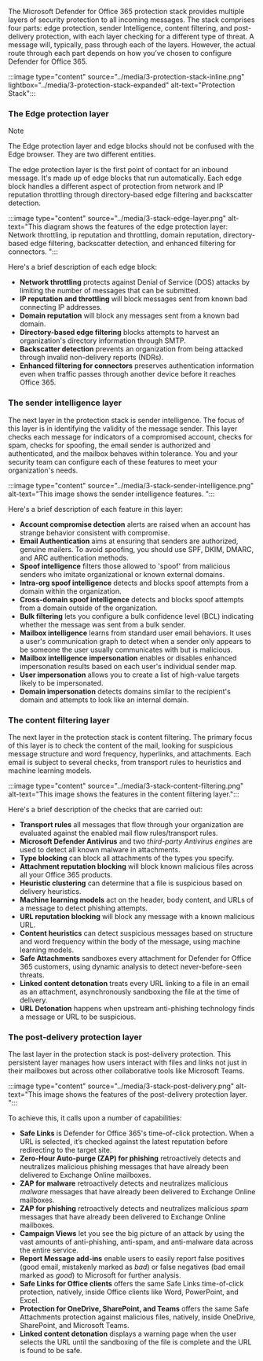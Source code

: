 The Microsoft Defender for Office 365 protection stack provides multiple layers of security protection to all incoming messages.   The stack comprises four parts: edge protection, sender Intelligence, content filtering, and post-delivery protection, with each layer checking for a different type of threat.  A message will, typically, pass through each of the layers. However, the actual route through each part depends on how you’ve chosen to configure Defender for Office 365.

:::image type="content" source="../media/3-protection-stack-inline.png" lightbox="../media/3-protection-stack-expanded" alt-text="Protection Stack":::

### The Edge protection layer

> [!NOTE]
> The Edge protection layer and edge blocks should not be confused with the Edge browser. They are two different entities.

The edge protection layer is the first point of contact for an inbound message.  It's made up of edge blocks that run automatically.  Each edge block handles a different aspect of protection from network and IP reputation throttling through directory-based edge filtering and backscatter detection.  

:::image type="content" source="../media/3-stack-edge-layer.png" alt-text="This diagram shows the features of the edge protection layer: Network throttling, ip reputation and throttling, domain reputation, directory-based edge filtering, backscatter detection, and enhanced filtering for connectors. ":::

Here's a brief description of each edge block:

- **Network throttling** protects against Denial of Service (DOS) attacks by limiting the number of messages that can be submitted.
- **IP reputation and throttling** will block messages sent from known bad connecting IP addresses. 
- **Domain reputation** will block any messages sent from a known bad domain.
- **Directory-based edge filtering** blocks attempts to harvest an organization's directory information through SMTP.
- **Backscatter detection** prevents an organization from being attacked through invalid non-delivery reports (NDRs).
- **Enhanced filtering for connectors** preserves authentication information even when traffic passes through another device before it reaches Office 365.

### The sender intelligence layer

The next layer in the protection stack is sender intelligence.  The focus of this layer is in identifying the validity of the message sender.  This layer checks each message for indicators of a compromised account, checks for spam, checks for spoofing, the email sender is authorized and authenticated, and the mailbox behaves within tolerance.  You and your security team can configure each of these features to meet your organization's needs.

:::image type="content" source="../media/3-stack-sender-intelligence.png" alt-text="This image shows the sender intelligence features. ":::

Here's a brief description of each feature in this layer:

- **Account compromise detection** alerts are raised when an account has strange behavior consistent with compromise.
- **Email Authentication** aims at ensuring that senders are authorized, genuine mailers. To avoid spoofing, you should use SPF, DKIM, DMARC, and ARC authentication methods.
- **Spoof intelligence** filters those allowed to 'spoof' from malicious senders who imitate organizational or known external domains.
- **Intra-org spoof intelligence** detects and blocks spoof attempts from a domain within the organization.
- **Cross-domain spoof intelligence** detects and blocks spoof attempts from a domain outside of the organization.
- **Bulk filtering** lets you configure a bulk confidence level (BCL) indicating whether the message was sent from a bulk sender.
- **Mailbox intelligence** learns from standard user email behaviors. It uses a user's communication graph to detect when a sender only appears to be someone the user usually communicates with but is malicious.
- **Mailbox intelligence** **impersonation** enables or disables enhanced impersonation results based on each user's individual sender map.
- **User impersonation** allows you to create a list of high-value targets likely to be impersonated.
- **Domain impersonation** detects domains similar to the recipient's domain and attempts to look like an internal domain.

### The content filtering layer

The next layer in the protection stack is content filtering.  The primary focus of this layer is to check the content of the mail, looking for suspicious message structure and word frequency, hyperlinks, and attachments.  Each email is subject to several checks, from transport rules to heuristics and machine learning models.

:::image type="content" source="../media/3-stack-content-filtering.png" alt-text="This image shows the features in the content filtering layer.":::

Here's a brief description of the checks that are carried out:

- **Transport rules** all messages that flow through your organization are evaluated against the enabled mail flow rules/transport rules.
- **Microsoft Defender Antivirus** and two *third-party Antivirus engines* are used to detect all known malware in attachments.
- **Type blocking** can block all attachments of the types you specify.
- **Attachment reputation blocking** will block known malicious files across all your Office 365 products.
- **Heuristic clustering** can determine that a file is suspicious based on delivery heuristics.
- **Machine learning models** act on the header, body content, and URLs of a message to detect phishing attempts.
- **URL reputation blocking** will block any message with a known malicious URL.
- **Content heuristics** can detect suspicious messages based on structure and word frequency within the body of the message, using machine learning models.
- **Safe Attachments** sandboxes every attachment for Defender for Office 365 customers, using dynamic analysis to detect never-before-seen threats.
- **Linked content detonation** treats every URL linking to a file in an email as an attachment, asynchronously sandboxing the file at the time of delivery.
- **URL Detonation** happens when upstream anti-phishing technology finds a message or URL to be suspicious.

### The post-delivery protection layer

The last layer in the protection stack is post-delivery protection. This persistent layer manages how users interact with files and links not just in their mailboxes but across other collaborative tools like Microsoft Teams.

:::image type="content" source="../media/3-stack-post-delivery.png" alt-text="This image shows the features of the post-delivery protection layer. ":::

To achieve this, it calls upon a number of capabilities:

- **Safe Links** is Defender for Office 365's time-of-click protection. When a URL is selected, it’s checked against the latest reputation before redirecting to the target site.
- **Zero-Hour Auto-purge (ZAP) for phishing** retroactively detects and neutralizes malicious phishing messages that have already been delivered to Exchange Online mailboxes.
- **ZAP for malware** retroactively detects and neutralizes malicious *malware* messages that have already been delivered to Exchange Online mailboxes.
- **ZAP for phishing** retroactively detects and neutralizes malicious *spam* messages that have already been delivered to Exchange Online mailboxes.
- **Campaign Views** let you see the big picture of an attack by using the vast amounts of anti-phishing, anti-spam, and anti-malware data across the entire service.
- **Report Message add-ins** enable users to easily report false positives (good email, mistakenly marked as *bad*) or false negatives (bad email marked as *good*) to Microsoft for further analysis.
- **Safe Links for Office clients** offers the same Safe Links time-of-click protection, natively, inside Office clients like Word, PowerPoint, and Excel.
- **Protection for OneDrive, SharePoint, and Teams** offers the same Safe Attachments protection against malicious files, natively, inside OneDrive, SharePoint, and Microsoft Teams.
- **Linked content detonation** displays a warning page when the user selects the URL until the sandboxing of the file is complete and the URL is found to be safe.

